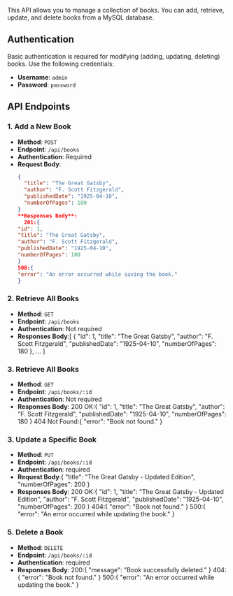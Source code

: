 This API allows you to manage a collection of books. You can add, retrieve, update, and delete books from a MySQL database.

## Authentication

Basic authentication is required for modifying (adding, updating, deleting) books. Use the following credentials:

- **Username**: `admin`
- **Password**: `password`

## API Endpoints

### 1. Add a New Book

- **Method**: `POST`
- **Endpoint**: `/api/books`
- **Authentication**: Required
- **Request Body**:
  ```json
  {
    "title": "The Great Gatsby",
    "author": "F. Scott Fitzgerald",
    "publishedDate": "1925-04-10",
    "numberOfPages": 180
  }
  **Responses Body**:
    201:{
  "id": 1,
  "title": "The Great Gatsby",
  "author": "F. Scott Fitzgerald",
  "publishedDate": "1925-04-10",
  "numberOfPages": 180
  }
  500:{
  "error": "An error occurred while saving the book."
  }
  ```

### 2. Retrieve All Books

- **Method**: `GET`
- **Endpoint**: `/api/books`
- **Authentication**: Not required
- **Responses Body**:[
  {
  "id": 1,
  "title": "The Great Gatsby",
  "author": "F. Scott Fitzgerald",
  "publishedDate": "1925-04-10",
  "numberOfPages": 180
  },
  ...
  ]

### 3. Retrieve All Books

- **Method**: `GET`
- **Endpoint**: `/api/books/:id`
- **Authentication**: Not required
- **Responses Body**:
  200 OK:{
  "id": 1,
  "title": "The Great Gatsby",
  "author": "F. Scott Fitzgerald",
  "publishedDate": "1925-04-10",
  "numberOfPages": 180
  }
  404 Not Found:{
  "error": "Book not found."
  }

### 3. Update a Specific Book

- **Method**: `PUT`
- **Endpoint**: `/api/books/:id`
- **Authentication**: required
- **Request Body**:{
  "title": "The Great Gatsby - Updated Edition",
  "numberOfPages": 200
  }
- **Responses Body**:
  200 OK:{
  "id": 1,
  "title": "The Great Gatsby - Updated Edition",
  "author": "F. Scott Fitzgerald",
  "publishedDate": "1925-04-10",
  "numberOfPages": 200
  }
  404:{
  "error": "Book not found."
  }
  500:{
  "error": "An error occurred while updating the book."
  }

### 5. Delete a Book

- **Method**: `DELETE`
- **Endpoint**: `/api/books/:id`
- **Authentication**: required
- **Responses Body**:
  200:{
  "message": "Book successfully deleted."
  }
  404:{
  "error": "Book not found."
  }
  500:{
  "error": "An error occurred while updating the book."
  }
